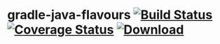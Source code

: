 # gradle-java-flavours [![Build Status](https://travis-ci.org/uklance/gradle-java-flavours.svg?branch=master)](https://travis-ci.org/uklance/gradle-java-flavours) [![Coverage Status](https://coveralls.io/repos/github/uklance/gradle-java-flavours/badge.svg?branch=master)](https://coveralls.io/github/uklance/gradle-java-flavours?branch=master) [![Download](https://api.bintray.com/packages/uklance/maven/gradle-java-flavours/images/download.svg) ](https://bintray.com/uklance/maven/gradle-java-flavours/_latestVersion)

